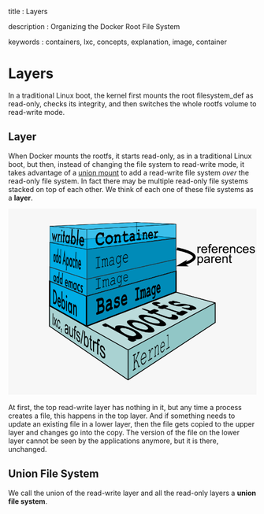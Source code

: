 title
:   Layers

description
:   Organizing the Docker Root File System

keywords
:   containers, lxc, concepts, explanation, image, container

Layers
======

In a traditional Linux boot, the kernel first mounts the root
filesystem\_def as read-only, checks its integrity, and then switches
the whole rootfs volume to read-write mode.

Layer
-----

When Docker mounts the rootfs, it starts read-only, as in a traditional
Linux boot, but then, instead of changing the file system to read-write
mode, it takes advantage of a [union
mount](http://en.wikipedia.org/wiki/Union_mount) to add a read-write
file system *over* the read-only file system. In fact there may be
multiple read-only file systems stacked on top of each other. We think
of each one of these file systems as a **layer**.

![image](images/docker-filesystems-multilayer.png)

At first, the top read-write layer has nothing in it, but any time a
process creates a file, this happens in the top layer. And if something
needs to update an existing file in a lower layer, then the file gets
copied to the upper layer and changes go into the copy. The version of
the file on the lower layer cannot be seen by the applications anymore,
but it is there, unchanged.

Union File System
-----------------

We call the union of the read-write layer and all the read-only layers a
**union file system**.
